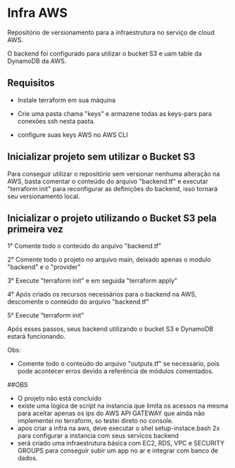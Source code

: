 # Infra AWS

Repositório de versionamento para a infraestrutura no serviço de cloud AWS.

O backend foi configurado para utilizar o bucket S3 e uam table da DynamoDB da AWS.

## Requisitos

- Instale terraform em sua máquina

- Crie uma pasta chama "keys" e armazene todas as keys-pars para conexões ssh nesta pasta.

- configure suas keys AWS no AWS CLI

## Inicializar projeto sem utilizar o Bucket S3

Para conseguir utilizar o repositório sem versionar nenhuma alteração na AWS, basta comentar o conteúdo do arquivo "backend.tf" e executar "terraform init" para reconfigurar as definições do backend, isso tornará seu versionamento local.

## Inicializar o projeto utilizando o Bucket S3 pela primeira vez

1° Comente todo o conteúdo do arquivo "backend.tf"

2° Comente todo o projeto no arquivo main, deixado apenas o modulo "backend" e o "provider"

3° Execute "terraform init" e em seguida "terraform apply"

4° Após criado os recursos necessários para o backend na AWS, descomente o conteúdo do arquivo "backend.tf"

5° Execute "terraform init"

Após esses passos, seus backend utilizando o bucket S3 e DynamoDB estará funcionando.

Obs:

- Comente todo o conteúdo do arquivo "outputs.tf" se necessário, pois pode acontecer erros devido a referência de módulos comentados.

##OBS
- O projeto não está concluido
- existe uma lógica de script na instancia que limita os acessos na mesma para aceitar apenas os ips do AWS API GATEWAY que ainda não implementei no terraform, so testei direto no console.
- apos criar a infra na aws, deve executar o shel setup-instace.bash 2x para configurar a instancia com seus servicos backend
- será criado uma infraestrutura básica com EC2, RDS, VPC e SECURITY GROUPS para conseguir subir um app no ar e integrar com banco de dados.